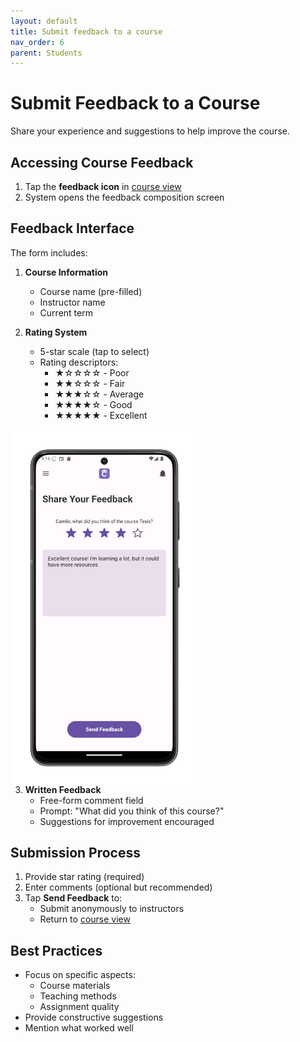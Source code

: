 ```yaml
---
layout: default
title: Submit feedback to a course
nav_order: 6
parent: Students
---
```


# Submit Feedback to a Course

Share your experience and suggestions to help improve the course.

## Accessing Course Feedback
1. Tap the **feedback icon** in [course view](/app-manual/students/course-view)
2. System opens the feedback composition screen

## Feedback Interface
The form includes:

1. **Course Information**  
   - Course name (pre-filled)
   - Instructor name
   - Current term

2. **Rating System**  
   - 5-star scale (tap to select)
   - Rating descriptors:
     - ★☆☆☆☆ - Poor
     - ★★☆☆☆ - Fair  
     - ★★★☆☆ - Average
     - ★★★★☆ - Good
     - ★★★★★ - Excellent

<p style="clear:both;"></p>
<img src="assets/feedback-course.png" alt="Course Feedback Screen" style="width:300px; float:left; margin-right:15px;"/>
<p style="clear:both;"></p>

3. **Written Feedback**  
   - Free-form comment field
   - Prompt: "What did you think of this course?"
   - Suggestions for improvement encouraged

## Submission Process
1. Provide star rating (required)
2. Enter comments (optional but recommended)
3. Tap **Send Feedback** to:
   - Submit anonymously to instructors
   - Return to [course view](/app-manual/students/course-view)

## Best Practices
- Focus on specific aspects:
  - Course materials
  - Teaching methods
  - Assignment quality
- Provide constructive suggestions
- Mention what worked well